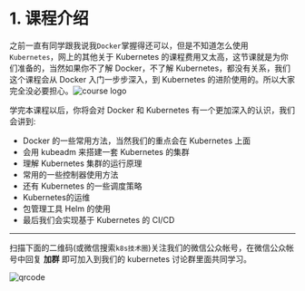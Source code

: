 # 1. 课程介绍
之前一直有同学跟我说我`Docker`掌握得还可以，但是不知道怎么使用`Kubernetes`，网上的其他关于 Kubernetes 的课程费用又太高，这节课就是为你们准备的，当然如果你不了解 Docker，不了解 Kubernetes，都没有关系，我们这个课程会从 Docker 入门一步步深入，到 Kubernetes 的进阶使用的。所以大家完全没必要担心。
​​![course logo](./images/course-logo.png)

学完本课程以后，你将会对 Docker 和 Kubernetes 有一个更加深入的认识，我们会讲到:

* Docker 的一些常用方法，当然我们的重点会在 Kubernetes 上面
* 会用 kubeadm 来搭建一套 Kubernetes 的集群
* 理解 Kubernetes 集群的运行原理
* 常用的一些控制器使用方法
* 还有 Kubernetes 的一些调度策略
* Kubernetes的运维
* 包管理工具 Helm 的使用
* 最后我们会实现基于 Kubernetes 的 CI/CD


---
扫描下面的二维码(或微信搜索`k8s技术圈`)关注我们的微信公众帐号，在微信公众帐号中回复 **加群** 即可加入到我们的 kubernetes 讨论群里面共同学习。

![qrcode](https://www.qikqiak.com/img/posts/qrcode_for_gh_d6dd87b6ceb4_430.jpg)
